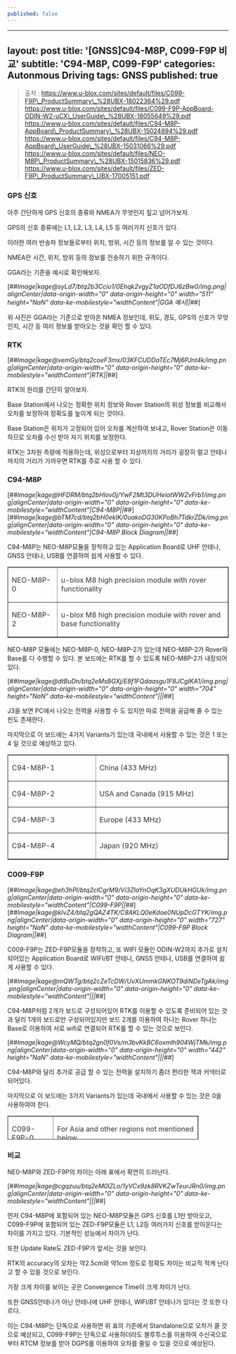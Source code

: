 ```yaml
---
published: false
---
```

---
layout: post
title: '[GNSS]C94-M8P, C099-F9P 비교'
subtitle: 'C94-M8P, C099-F9P'
categories: Autonmous Driving
tags: GNSS
published: true
---
> 출처 : https://www.u-blox.com/sites/default/files/C099-F9P\_ProductSummary\_%28UBX-18022364%29.pdf  
> https://www.u-blox.com/sites/default/files/C099-F9P-AppBoard-ODIN-W2-uCX\_UserGuide\_%28UBX-18055649%29.pdf  
> https://www.u-blox.com/sites/default/files/C94-M8P-AppBoard\_ProductSummary\_%28UBX-15024894%29.pdf  
> https://www.u-blox.com/sites/default/files/C94-M8P-AppBoard\_UserGuide\_%28UBX-15031066%29.pdf  
> https://www.u-blox.com/sites/default/files/NEO-M8P\_ProductSummary\_%28UBX-15015836%29.pdf  
> https://www.u-blox.com/sites/default/files/ZED-F9P\_ProductSummary\_UBX-17005151.pdf

### GPS 신호

아주 간단하게 GPS 신호의 종류와 NMEA가 무엇인지 짚고 넘어가보자.

GPS의 신호 종류에는 L1, L2, L3, L4, L5 등 여러가지 신호가 있다.

이러한 여러 반송파 정보들로부터 위치, 방위, 시간 등의 정보를 알 수 있는 것이다.

NMEA란 시간, 위치, 방위 등의 정보를 전송하기 위한 규격이다.

GGA라는 기준을 예시로 확인해보자.

[##_Image|kage@syLd7/btq2b3Cciu1/0Ehqk2vgyZ1aODfDJ6zBw0/img.png|alignCenter|data-origin-width="0" data-origin-height="0" width="511" height="NaN" data-ke-mobilestyle="widthContent"|GGA 예시||_##]

위 사진은 GGA라는 기준으로 받아온 NMEA 정보인데, 위도, 경도, GPS의 신호가 무엇인지, 시간 등 여러 정보를 받아오는 것을 확인 할 수 있다.

### RTK

[##_Image|kage@vemGy/btq2coeF3mx/03KFCUDDaTEc7Mj6PJnt4k/img.png|alignCenter|data-origin-width="0" data-origin-height="0" data-ke-mobilestyle="widthContent"|RTK||_##]

RTK의 원리를 간단히 알아보자.

Base Station에서 나오는 정확한 위치 정보와 Rover Station의 위성 정보를 비교해서 오차를 보정하여 정확도를 높이게 되는 것이다.

Base Station은 위치가 고정되어 있어 오차를 계산하여 보내고, Rover Station은 이동하므로 오차를 수신 받아 자기 위치를 보정한다.

RTK는 3차원 측량에 적용하는데, 위성으로부터 지상까지의 거리가 굉장히 멀고 안테나까지의 거리가 가까우면 RTK를 주로 사용 할 수 있다.

### C94-M8P

[##_Image|kage@HFDRM/btq2bHlov0j/YwF2Mt3DUHeiotWWZvFrb1/img.png|alignCenter|data-origin-width="0" data-origin-height="0" data-ke-mobilestyle="widthContent"|C94-M8P||_##][##_Image|kage@bTM7cd/btq2bH0ekIK/0uakoDG30KPoBh7TdkrZDk/img.png|alignCenter|data-origin-width="0" data-origin-height="0" data-ke-mobilestyle="widthContent"|C94-M8P Block Diagram||_##]

C94-M8P는 NEO-M8P모듈을 장착하고 있는 Application Board로 UHF 안테나, GNSS 안테나, USB를 연결하여 쉽게 사용할 수 있다.

<table style="border-collapse: collapse; width: 100%;" border="1"><tbody><tr><td style="width: 18.1395%;"><p data-ke-size="size16"><span style="color: #333333;">NEO-M8P-0&nbsp;</span></p></td><td style="width: 62.7907%;"><p data-ke-size="size16"><span style="color: #333333;">u-blox M8 high precision module with rover functionality&nbsp;</span></p></td></tr><tr><td style="width: 18.1395%;"><p data-ke-size="size16"><span style="color: #333333;">NEO-M8P-2&nbsp;</span></p></td><td style="width: 62.7907%;"><p data-ke-size="size16"><span style="color: #333333;">u-blox M8 high precision module with rover and base functionality</span></p></td></tr></tbody></table>

NEO-M8P 모듈에는 NEO-M8P-0, NEO-M8P-2가 있는데 NEO-M8P-2가 Rover와 Base를 다 수행할 수 있다. 본 보드에는 RTK를 할 수 있도록 NEO-M8P-2가 내장되어 있다.

[##_Image|kage@dtBuDn/btq2eMsBGXj/E8f1FQdaasgu1F8JCgIKA1/img.png|alignCenter|data-origin-width="0" data-origin-height="0" width="704" height="NaN" data-ke-mobilestyle="widthContent"|||_##]

J3을 보면 PC에서 나오는 전력을 사용할 수 도 있지만 따로 전력을 공급해 줄 수 있는 핀도 존재한다.

마지막으로 이 보드에는 4가지 Variants가 있는데 국내에서 사용할 수 있는 것은 1 또는 4 일 것으로 예상하고 있다.

<table style="border-collapse: collapse; width: 100%;" border="1"><tbody><tr><td style="width: 16.6279%;"><p data-ke-size="size16"><span style="color: #333333;">C94-M8P-1&nbsp;</span></p></td><td style="width: 25.0509%;"><p data-ke-size="size16"><span style="color: #333333;">China (433 MHz)&nbsp;</span></p></td></tr><tr><td style="width: 16.6279%;"><p data-ke-size="size16"><span style="color: #333333;">C94-M8P-2</span></p></td><td style="width: 25.0509%;"><p data-ke-size="size16"><span style="color: #333333;">USA and Canada (915 MHz)&nbsp;</span></p></td></tr><tr><td style="width: 16.6279%;"><p data-ke-size="size16"><span style="color: #333333;">C94-M8P-3&nbsp;</span></p></td><td style="width: 25.0509%;"><p data-ke-size="size16"><span style="color: #333333;">Europe (433 MHz)&nbsp;</span></p></td></tr><tr><td style="width: 16.6279%;"><p data-ke-size="size16"><span style="color: #333333;">C94-M8P-4&nbsp;</span></p></td><td style="width: 25.0509%;"><p data-ke-size="size16"><span style="color: #333333;">Japan (920 MHz)</span></p></td></tr></tbody></table>

### C009-F9P

[##_Image|kage@eh3hPl/btq2clCgrM9/Vi3ZlaYnOqK3gXUDUkHGUk/img.png|alignCenter|data-origin-width="0" data-origin-height="0" data-ke-mobilestyle="widthContent"|C099-F9P||_##][##_Image|kage@kIvZ4/btq2gQAZ4TK/C8AKLQ0eKdoe0NUpDcGTYK/img.png|alignCenter|data-origin-width="0" data-origin-height="0" width="727" height="NaN" data-ke-mobilestyle="widthContent"|C099-F9P Block Diagram||_##]

C009-F9P는 ZED-F9P모듈을 장착하고, 또 WIFI 모듈인 ODIN-W2까지 추가로 설치 되어있는 Application Board로 WIFI/BT 안테나, GNSS 안테나, USB를 연결하여 쉽게 사용할 수 있다.

[##_Image|kage@mQWTg/btq2cZeTcDW/UvXUmmkGNKOT9diNDeTgAk/img.png|alignCenter|data-origin-width="0" data-origin-height="0" data-ke-mobilestyle="widthContent"|||_##]

C94-M8P처럼 2개가 보드로 구성되어있어 RTK를 이용할 수 있도록 준비되어 있는 것과 달리 1개의 보드로만 구성되어있지만 보드 2개를 이용하여 하나는 Rover 하나는 Base로 이용하여 서로 wifi로 연결되어 RTK를 할 수 있는 것으로 보인다. 

[##_Image|kage@WcyMQ/btq2gn0f0Vs/m3bvKkBC6oxmlh904WjTMk/img.png|alignCenter|data-origin-width="0" data-origin-height="0" width="442" height="NaN" data-ke-mobilestyle="widthContent"|||_##]

C94-M8P와 달리 추가로 공급 할 수 있는 전력을 설치하기 좀더 편리한 잭과 커넥터로 되어있다. 

마지막으로 이 보드에는 3가지 Variants가 있는데 국내에서 사용할 수 있는 것은 0을 사용하여야 한다.

<table style="border-collapse: collapse; width: 86.2283%; height: 54px;" border="1"><tbody><tr style="height: 18px;"><td style="width: 16.8605%; height: 18px;"><p data-ke-size="size16"><span style="color: #333333;">C099-F9P-0&nbsp;</span></p></td><td style="width: 53.6046%; height: 18px;"><p data-ke-size="size16"><span style="color: #333333;">For Asia and other regions not mentioned below</span></p></td></tr><tr style="height: 18px;"><td style="width: 16.8605%; height: 18px;"><p data-ke-size="size16"><span style="color: #333333;">C099-F9P-1</span></p></td><td style="width: 53.6046%; height: 18px;"><p data-ke-size="size16"><span style="color: #333333;">For Europe, Russia, Australia, USA and Canada SmartNet trial license included</span></p></td></tr><tr style="height: 18px;"><td style="width: 16.8605%; height: 18px;"><p data-ke-size="size16"><span style="color: #333333;">C099-F9P-2</span></p></td><td style="width: 53.6046%; height: 18px;"><p data-ke-size="size16"><span style="color: #333333;">For US</span></p></td></tr></tbody></table>

### 비교

NE0-M8P와 ZED-F9P의 차이는 아래 표에서 확연히 드러난다.

[##_Image|kage@cgqzuu/btq2eM0lZLo/1yVCx9zk8RVKZwTeurJRn0/img.png|alignCenter|data-origin-width="0" data-origin-height="0" data-ke-mobilestyle="widthContent"|||_##]

먼저 C94-M8P에 포함되어 있는 NEO-M8P모듈은 GPS 신호를 L1만 받아오고, C099-F9P에 포함되어 있는 ZED-F9P모듈은 L1, L2등 여러가지 신호를 받아온다는 차이를 가지고 있다. 기본적인 성능에서 차이가 난다.

또한 Update Rate도 ZED-F9P가 앞서는 것을 보인다.

RTK의 accuracy의 오차는 약2.5cm와 약1cm 정도로 정확도 차이는 비교적 적게 난다고 할 수 있을 것으로 보인다.

가장 크게 차이를 보이는 곳은 Convergence Time이 크게 차이가 난다.

또한 GNSS안테나가 아닌 안테나에 UHF 안테나, WIFI/BT 안테나가 있다는 것 또한 다르다.

이는 C94-M8P는 단독으로 사용하면 위 표의 기준에서 Standalone으로 오차가 클 것으로 예상되고, C099-F9P는 단독으로 사용하더라도 블루투스를 이용하여 수신국으로부터 RTCM 정보를 받아 DGPS를 이용하여 오차를 줄일 수 있을 것으로 예상된다.